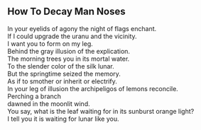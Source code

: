 How To Decay Man Noses
----------------------
In your eyelids of agony the night of flags enchant.  
If I could upgrade the uranu and the vicinity.  
I want you to form on my leg.  
Behind the gray illusion of the explication.  
The morning trees you in its mortal water.  
To the slender color of the silk lunar.  
But the springtime seized the memory.  
As if to smother or inherit or electrify.  
In your leg of illusion the archipeligos of lemons reconcile.  
Perching a branch  
dawned in the moonlit wind.  
You say, what is the leaf waiting for in its sunburst orange light?  
I tell you it is waiting for lunar like you.  
